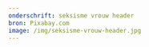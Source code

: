 ```yaml
---
onderschrift: seksisme vrouw header
bron: Pixabay.com
image: /img/seksisme-vrouw-header.jpg
---
```


